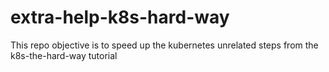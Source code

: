 # extra-help-k8s-hard-way

This repo objective is to speed up the kubernetes unrelated steps from the k8s-the-hard-way tutorial
